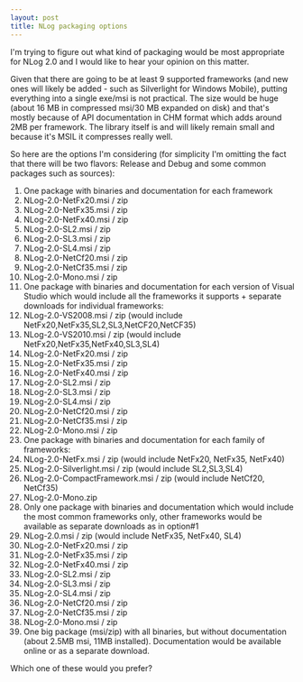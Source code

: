 ```yaml
---
layout: post
title: NLog packaging options
---
```


I'm trying to figure out what kind of packaging would be most appropriate for NLog 2.0 and I would like to hear your opinion on this matter.

Given that there are going to be at least 9 supported frameworks (and new ones will likely be added - such as Silverlight for Windows Mobile), putting everything into a single exe/msi is not practical. The size would be huge (about 16 MB in compressed msi/30 MB expanded on disk) and that's mostly because of API documentation in CHM format which adds around 2MB per framework. The library itself is and will likely remain small and because it's MSIL it compresses really well.

So here are the options I'm considering (for simplicity I'm omitting the fact that there will be two flavors: Release and Debug and some common packages such as sources):

 1. One package with binaries and documentation for each framework
  1. NLog-2.0-NetFx20.msi / zip
  2. NLog-2.0-NetFx35.msi / zip
  3. NLog-2.0-NetFx40.msi / zip
  4. NLog-2.0-SL2.msi / zip
  5. NLog-2.0-SL3.msi / zip
  6. NLog-2.0-SL4.msi / zip
  7. NLog-2.0-NetCf20.msi / zip
  8. NLog-2.0-NetCf35.msi / zip
  9. NLog-2.0-Mono.msi / zip
 2. One package with binaries and documentation for each version of Visual Studio which would include all the frameworks it supports + separate downloads for individual frameworks:
  1. NLog-2.0-VS2008.msi / zip (would include NetFx20,NetFx35,SL2,SL3,NetCF20,NetCF35)
  2. NLog-2.0-VS2010.msi / zip (would include NetFx20,NetFx35,NetFx40,SL3,SL4)
  3. NLog-2.0-NetFx20.msi / zip
  4. NLog-2.0-NetFx35.msi / zip
  5. NLog-2.0-NetFx40.msi / zip
  6. NLog-2.0-SL2.msi / zip
  7. NLog-2.0-SL3.msi / zip
  8. NLog-2.0-SL4.msi / zip
  9. NLog-2.0-NetCf20.msi / zip
  10. NLog-2.0-NetCf35.msi / zip
  11. NLog-2.0-Mono.msi / zip
 3. One package with binaries and documentation for each family of frameworks:
  1. NLog-2.0-NetFx.msi / zip (would include NetFx20, NetFx35, NetFx40)
  2. NLog-2.0-Silverlight.msi / zip (would include SL2,SL3,SL4)
  3. NLog-2.0-CompactFramework.msi / zip (would include NetCf20, NetCf35)
  4. NLog-2.0-Mono.zip
 4. Only one package with binaries and documentation which would include the most common frameworks only, other frameworks would be available as separate downloads as in option#1
  1. NLog-2.0.msi / zip (would include NetFx35, NetFx40, SL4)
  2. NLog-2.0-NetFx20.msi / zip
  3. NLog-2.0-NetFx35.msi / zip
  4. NLog-2.0-NetFx40.msi / zip
  5. NLog-2.0-SL2.msi / zip
  6. NLog-2.0-SL3.msi / zip
  7. NLog-2.0-SL4.msi / zip
  8. NLog-2.0-NetCf20.msi / zip
  9. NLog-2.0-NetCf35.msi / zip
  10. NLog-2.0-Mono.msi / zip
 5. One big package (msi/zip) with all binaries, but without documentation (about 2.5MB msi, 11MB installed). Documentation would be available online or as a separate download.

Which one of these would you prefer?
